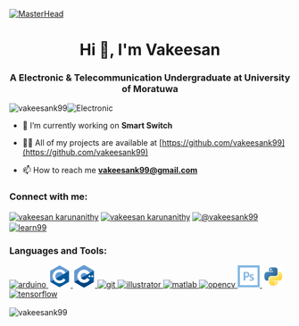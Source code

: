 [![MasterHead](https://as2.ftcdn.net/v2/jpg/05/42/07/43/1000_F_542074352_8UOKAiV5PxSxsuVELse6kUu0CdbcOcHI.jpg)](vakeesan.me)
<h1 align="center">Hi 👋, I'm Vakeesan</h1>
<h3 align="center">A Electronic & Telecommunication Undergraduate at University of Moratuwa</h3>
<img align="right" alt="Electronic" width="400" src="https://miro.medium.com/max/1360/0*7Q3yvSIv_t0ioJ-Z.gif">
<p align="left"> <img src="https://komarev.com/ghpvc/?username=vakeesank99&label=Profile%20views&color=0e75b6&style=flat" alt="vakeesank99" /> </p>


- 🔭 I’m currently working on **Smart Switch**

- 👨‍💻 All of my projects are available at [https://github.com/vakeesank99](https://github.com/vakeesank99)

- 📫 How to reach me **vakeesank99@gmail.com**

<h3 align="left">Connect with me:</h3>
<p align="left">
<a href="https://www.linkedin.com/in/vakeesan-karunanithy-70a394207" target="blank"><img align="center" src="https://raw.githubusercontent.com/rahuldkjain/github-profile-readme-generator/master/src/images/icons/Social/linked-in-alt.svg" alt="vakeesan karunanithy" height="30" width="40" /></a>
<a href="https://www.facebook.com/profile.php?id=100086357817892" target="blank"><img align="center" src="https://raw.githubusercontent.com/rahuldkjain/github-profile-readme-generator/master/src/images/icons/Social/facebook.svg" alt="vakeesan karunanithy" height="30" width="40" /></a>
<a href="https://medium.com/@vakeesank99" target="blank"><img align="center" src="https://raw.githubusercontent.com/rahuldkjain/github-profile-readme-generator/master/src/images/icons/Social/medium.svg" alt="@vakeesank99" height="30" width="40" /></a>
<a href="https://www.youtube.com/channel/UCqm0_RQ5jZkSrzVOD9R3a1w" target="blank"><img align="center" src="https://raw.githubusercontent.com/rahuldkjain/github-profile-readme-generator/master/src/images/icons/Social/youtube.svg" alt="learn99" height="30" width="40" /></a>
</p>

<h3 align="left">Languages and Tools:</h3>
<p align="left"> <a href="https://www.arduino.cc/" target="_blank" rel="noreferrer"> <img src="https://cdn.worldvectorlogo.com/logos/arduino-1.svg" alt="arduino" width="40" height="40"/> </a> <a href="https://www.cprogramming.com/" target="_blank" rel="noreferrer"> <img src="https://raw.githubusercontent.com/devicons/devicon/master/icons/c/c-original.svg" alt="c" width="40" height="40"/> </a> <a href="https://www.w3schools.com/cpp/" target="_blank" rel="noreferrer"> <img src="https://raw.githubusercontent.com/devicons/devicon/master/icons/cplusplus/cplusplus-original.svg" alt="cplusplus" width="40" height="40"/> </a> <a href="https://git-scm.com/" target="_blank" rel="noreferrer"> <img src="https://www.vectorlogo.zone/logos/git-scm/git-scm-icon.svg" alt="git" width="40" height="40"/> </a> <a href="https://www.adobe.com/in/products/illustrator.html" target="_blank" rel="noreferrer"> <img src="https://www.vectorlogo.zone/logos/adobe_illustrator/adobe_illustrator-icon.svg" alt="illustrator" width="40" height="40"/> </a> <a href="https://www.mathworks.com/" target="_blank" rel="noreferrer"> <img src="https://upload.wikimedia.org/wikipedia/commons/2/21/Matlab_Logo.png" alt="matlab" width="40" height="40"/> </a> <a href="https://opencv.org/" target="_blank" rel="noreferrer"> <img src="https://www.vectorlogo.zone/logos/opencv/opencv-icon.svg" alt="opencv" width="40" height="40"/> </a> <a href="https://www.photoshop.com/en" target="_blank" rel="noreferrer"> <img src="https://raw.githubusercontent.com/devicons/devicon/master/icons/photoshop/photoshop-line.svg" alt="photoshop" width="40" height="40"/> </a> <a href="https://www.python.org" target="_blank" rel="noreferrer"> <img src="https://raw.githubusercontent.com/devicons/devicon/master/icons/python/python-original.svg" alt="python" width="40" height="40"/> </a> <a href="https://www.tensorflow.org" target="_blank" rel="noreferrer"> <img src="https://www.vectorlogo.zone/logos/tensorflow/tensorflow-icon.svg" alt="tensorflow" width="40" height="40"/> </a> </p>

<p><img align="center" src="https://github-readme-stats.vercel.app/api/top-langs?username=vakeesank99&show_icons=true&locale=en&layout=compact" alt="vakeesank99" /></p>
<!-- <p align="left"> <a href="https://github.com/ryo-ma/github-profile-trophy"><img src="https://github-profile-trophy.vercel.app/?username=vakeesank99" alt="vakeesank99" /></a> </p>
 -->
